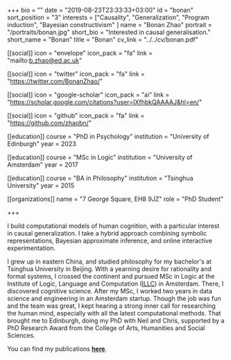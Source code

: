 +++
bio = ""
date = "2019-08-23T23:33:33+03:00"
id = "bonan"
sort_position = "3"
interests = ["Causality", "Generalization", "Program induction", "Bayesian constructivism" ]
name = "Bonan Zhao"
portrait = "/portraits/bonan.jpg"
short_bio = "Interested in causal generalisation."
short_name = "Bonan"
title = "Bonan"
cv_link = "../../cv/bonan.pdf"

[[social]]
    icon = "envelope"
    icon_pack = "fa"
    link = "mailto:b.zhao@ed.ac.uk"

[[social]]
    icon = "twitter"
    icon_pack = "fa"
    link = "https://twitter.com/BonanZhao/"

[[social]]
    icon = "google-scholar"
    icon_pack = "ai"
    link = "https://scholar.google.com/citations?user=IXfhbkQAAAAJ&hl=en/"

[[social]]
    icon = "github"
    icon_pack = "fa"
    link = "https://github.com/zhaobn/"

[[education]]
    course = "PhD in Psychology"
    institution = "University of Edinburgh"
    year = 2023

[[education]]
    course = "MSc in Logic"
    institution = "University of Amsterdam"
    year = 2017

[[education]]
    course = "BA in Philosophy"
    institution = "Tsinghua University"
    year = 2015

[[organizations]]
    name = "7 George Square, EH8 9JZ"
    role = "PhD Student"

+++

<!-- You can write $\LaTeX$ and *Markdown* here. -->

I build computational models of human cognition, with a particular interest in causal generalization.
I take a hybrid approach combining symbolic representations, Bayesian approximate inference, and online interactive experimentation.

I grew up in eastern China, and studied philosophy for my bachelor's at Tsinghua University in Beijing.
With a yearning desire for rationality and formal systems, I crossed the continent and pursued MSc in Logic at the Institute of Logic, Language and Computation ([ILLC](https://www.illc.uva.nl/)) in Amsterdam.
There, I discovered cognitive science.
After my MSc, I worked two years in data science and engineering in an Amsterdam startup.
Though the job was fun and the team was great, I kept hearing a strong inner call for researching the human mind, especially with all the latest computational methods.
That brought me to Edinburgh, doing my PhD with Neil and Chris, supported by a PhD Research Award from the College of Arts, Humanities and Social Sciences.

You can find my publications [**here**](https://zhaobn.github.io).
